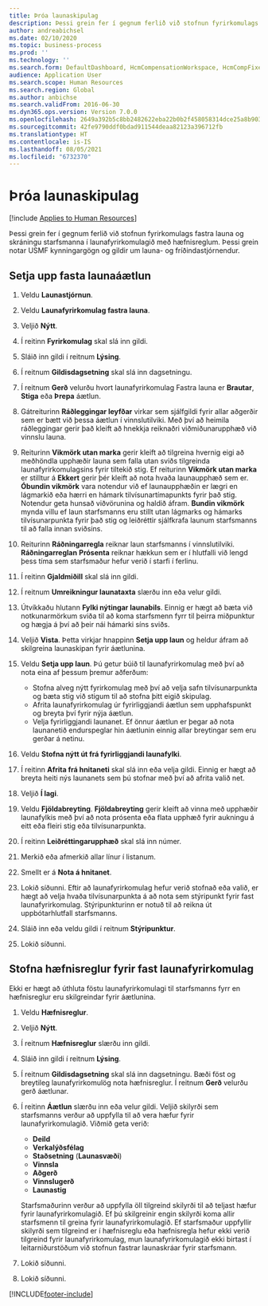 ```yaml
---
title: Þróa launaskipulag
description: Þessi grein fer í gegnum ferlið við stofnun fyrirkomulags fastra launa og skráningu starfsmanna í launafyrirkomulagið með hæfnisreglum.
author: andreabichsel
ms.date: 02/10/2020
ms.topic: business-process
ms.prod: ''
ms.technology: ''
ms.search.form: DefaultDashboard, HcmCompensationWorkspace, HcmCompFixedPlansPart, HRMCompFixedPlanTable, HRMCompCreateGridDialog, HRCCompGridView, HRMCompEligibility,  HRCCompGrid
audience: Application User
ms.search.scope: Human Resources
ms.search.region: Global
ms.author: anbichse
ms.search.validFrom: 2016-06-30
ms.dyn365.ops.version: Version 7.0.0
ms.openlocfilehash: 2649a392b5c8bb2482622eba22b0b2f458058314dce25a8b9032eb2ef518240c
ms.sourcegitcommit: 42fe9790ddf0bdad911544deaa82123a396712fb
ms.translationtype: HT
ms.contentlocale: is-IS
ms.lasthandoff: 08/05/2021
ms.locfileid: "6732370"
---
```

# <a name="develop-a-compensation-structure"></a>Þróa launaskipulag

[!include [Applies to Human Resources](../includes/applies-to-hr.md)]

Þessi grein fer í gegnum ferlið við stofnun fyrirkomulags fastra launa og skráningu starfsmanna í launafyrirkomulagið með hæfnisreglum. Þessi grein notar USMF kynningargögn og gildir um launa- og fríðindastjórnendur.

## <a name="create-a-fixed-compensation-plan"></a>Setja upp fasta launaáætlun

1. Veldu **Launastjórnun**.

2. Veldu **Launafyrirkomulag fastra launa**.

3. Veljið **Nýtt**.

4. Í reitinn **Fyrirkomulag** skal slá inn gildi.

5. Sláið inn gildi í reitnum **Lýsing**.

6. Í reitnum **Gildisdagsetning** skal slá inn dagsetningu.

7. Í reitnum **Gerð** velurðu hvort launafyrirkomulag Fastra launa er **Brautar**, **Stiga** eða **Þrepa** áætlun.

8. Gátreiturinn **Ráðleggingar leyfðar** virkar sem sjálfgildi fyrir allar aðgerðir sem er bætt við þessa áætlun í vinnslutilviki. Með því að heimila ráðleggingar gerir það kleift að hnekkja reiknaðri viðmiðunarupphæð við vinnslu launa.

9. Reiturinn **Vikmörk utan marka** gerir kleift að tilgreina hvernig eigi að meðhöndla upphæðir launa sem falla utan sviðs tilgreinda launafyrirkomulagsins fyrir tiltekið stig. Ef reiturinn **Vikmörk utan marka** er stilltur á **Ekkert** gerir þér kleift að nota hvaða launaupphæð sem er. **Óbundin vikmörk** vara notendur við ef launaupphæðin er lægri en lágmarkið eða hærri en hámark tilvísunartímapunkts fyrir það stig. Notendur geta hunsað viðvörunina og haldið áfram. **Bundin vikmörk** mynda villu ef laun starfsmanns eru stillt utan lágmarks og hámarks tilvísunarpunkta fyrir það stig og leiðréttir sjálfkrafa launum starfsmanns til að falla innan sviðsins.

10. Reiturinn **Ráðningarregla** reiknar laun starfsmanns í vinnslutilviki. **Ráðningarreglan** **Prósenta** reiknar hækkun sem er í hlutfalli við lengd þess tíma sem starfsmaður hefur verið í starfi í ferlinu.

11. Í reitinn **Gjaldmiðill** skal slá inn gildi.

12. Í reitnum **Umreikningur launataxta** slærðu inn eða velur gildi.

13. Útvíkkaðu hlutann **Fylki nýtingar launabils**. Einnig er hægt að bæta við notkunarmörkum sviða til að koma starfsmenn fyrr til þeirra miðpunktur og hægja á því að þeir nái hámarki síns sviðs.

14. Veljið **Vista**. Þetta virkjar hnappinn **Setja upp laun** og heldur áfram að skilgreina launaskipan fyrir áætlunina.

15. Veldu **Setja upp laun**. Þú getur búið til launafyrirkomulag með því að nota eina af þessum þremur aðferðum:

    - Stofna alveg nýtt fyrirkomulag með því að velja safn tilvísunarpunkta og bæta stig við stigum til að stofna þitt eigið skipulag.
    - Afrita launafyrirkomulag úr fyrirliggjandi áætlun sem upphafspunkt og breyta því fyrir nýja áætlun.
    - Velja fyrirliggjandi launanet. Ef önnur áætlun er þegar að nota launanetið endurspeglar hin áætlunin einnig allar breytingar sem eru gerðar á netinu.

16. Veldu **Stofna nýtt út frá fyrirliggjandi launafylki**.

17. Í reitinn **Afrita frá hnitaneti** skal slá inn eða velja gildi. Einnig er hægt að breyta heiti nýs launanets sem þú stofnar með því að afrita valið net.

18. Veljið **Í lagi**.

19. Veldu **Fjöldabreyting**. **Fjöldabreyting** gerir kleift að vinna með upphæðir launafylkis með því að nota prósenta eða flata upphæð fyrir aukningu á eitt eða fleiri stig eða tilvísunarpunkta.

20. Í reitinn **Leiðréttingarupphæð** skal slá inn númer.

21. Merkið eða afmerkið allar línur í listanum.

22. Smellt er á **Nota á hnitanet**.

23. Lokið síðunni. Eftir að launafyrirkomulag hefur verið stofnað eða valið, er hægt að velja hvaða tilvísunarpunkta á að nota sem stýripunkt fyrir fast launafyrirkomulag. Stýripunkturinn er notuð til að reikna út uppbótarhlutfall starfsmanns.

24. Sláið inn eða veldu gildi í reitnum **Stýripunktur**.

25. Lokið síðunni.

## <a name="create-an-eligibility-rule-for-the-fixed-compensation-plan"></a>Stofna hæfnisreglur fyrir fast launafyrirkomulag

Ekki er hægt að úthluta föstu launafyrirkomulagi til starfsmanns fyrr en hæfnisreglur eru skilgreindar fyrir áætlunina.  

1. Veldu **Hæfnisreglur**.

2. Veljið **Nýtt**.

3. Í reitnum **Hæfnisreglur** slærðu inn gildi.

4. Sláið inn gildi í reitnum **Lýsing**.

5. Í reitnum **Gildisdagsetning** skal slá inn dagsetningu. Bæði föst og breytileg launafyrirkomulög nota hæfnisreglur. Í reitnum **Gerð** velurðu gerð áætlunar.

6. Í reitinn **Áætlun** slærðu inn eða velur gildi. Veljið skilyrði sem starfsmanns verður að uppfylla til að vera hæfur fyrir launafyrirkomulagið. Viðmið geta verið:

    - **Deild**
    - **Verkalýðsfélag**
    - **Staðsetning** (**Launasvæði**)
    - **Vinnsla**
    - **Aðgerð**
    - **Vinnslugerð**
    - **Launastig**
    
    Starfsmaðurinn verður að uppfylla öll tilgreind skilyrði til að teljast hæfur fyrir launafyrirkomulagið. Ef þú skilgreinir engin skilyrði koma allir starfsmenn til greina fyrir launafyrirkomulagið. Ef starfsmaður uppfyllir skilyrði sem tilgreind er í hæfnisreglu eða hæfnisregla hefur ekki verið tilgreind fyrir launafyrirkomulag, mun launafyrirkomulagið ekki birtast í leitarniðurstöðum við stofnun fastrar launaskráar fyrir starfsmann.

7. Lokið síðunni.

8. Lokið síðunni.



[!INCLUDE[footer-include](../includes/footer-banner.md)]